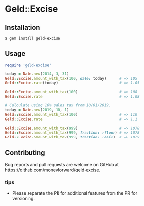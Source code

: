 # Geld::Excise

## Installation

    $ gem install geld-excise

## Usage
```ruby
require 'geld-excise'

today = Date.new(2014, 3, 31)
Geld::Excise.amount_with_tax(100, date: today)      # => 105
Geld::Excise.rate(today)                            # => 1.05

Geld::Excise.amount_with_tax(100)                   # => 108
Geld::Excise.rate                                   # => 1.08

# Calculate using 10% sales tax from 10/01/2019.
today = Date.new(2019, 10, 1)
Geld::Excise.amount_with_tax(100)                   # => 110
Geld::Excise.rate                                   # => 1.1

Geld::Excise.amount_with_tax(999)                   # => 1078
Geld::Excise.amount_with_tax(999, fraction: :floor) # => 1078
Geld::Excise.amount_with_tax(999, fraction: :ceil)  # => 1079
```

## Contributing

Bug reports and pull requests are welcome on GitHub at https://github.com/moneyforward/geld-excise.

### tips
- Please separate the PR for additional features from the PR for versioning.

